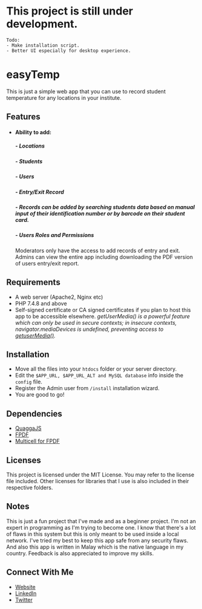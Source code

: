 ﻿
# This project is still under development.
    Todo: 
    - Make installation script.
    - Better UI especially for desktop experience.
# easyTemp
This is just a simple web app that you can use to record student temperature for any locations in your institute.

## Features
- #### Ability to add:
    ##### - Locations
    ##### - Students
    ##### - Users
    ##### - Entry/Exit Record  
    ##### - Records can be added by searching students data based on manual input of their identification number or by barcode on their student card.
    ##### - Users Roles and Permissions
    Moderators only have the access to add records of entry and exit.
    Admins can view the entire app including downloading the PDF version of users entry/exit report.

##	Requirements
- A web server (Apache2, Nginx etc)
- PHP 7.4.8 and above
- Self-signed certificate or CA signed certificates if you plan to host this app to be accessible elsewhere.
*getUserMedia() is a powerful feature which can only be used in secure contexts; in insecure contexts, navigator.mediaDevices is undefined, preventing access to [getuserMedia()](https://developer.mozilla.org/en-US/docs/Web/API/MediaDevices/getUserMedia).*

##	Installation
- Move all the files into your `htdocs` folder or your server directory.
- Edit the `$APP_URL, $APP_URL_ALT and MySQL database` info inside the `config` file.
- Register the Admin user from  `/install` installation wizard.
- You are good to go!

## Dependencies
- [QuaggaJS](https://serratus.github.io/quaggaJS/)
- [FPDF](http://www.fpdf.org/)
- [Multicell for FPDF](https://github.com/gemul/fpdf-multicell-table)

## Licenses
This project is licensed under the MIT License. You may refer to the license file included. Other licenses for libraries that I use is also included in their respective folders.

## Notes
This is just a fun project that I've made and as a beginner project. I'm not an expert in programming as I'm trying to become one. I know that there's a lot of flaws in this system but this is only meant to be used inside a local network. I've tried my best to keep this app safe from any security flaws. And also this app is written in Malay which is the native language in my country. Feedback is also appreciated to improve my skills.
## Connect With Me
- [Website](https://hanisirfan.xyz)
- [LinkedIn](https://linkedin.com/in/hanisirfan)
- [Twitter](https://twitter.com/mhanisirfan)
